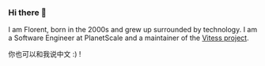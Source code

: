 ### Hi there 👋

I am Florent, born in the 2000s and grew up surrounded by technology. I am a Software Engineer at PlanetScale and a maintainer of the [Vitess project](https://github.com/vitessio/vitess).

你也可以和我说中文 :) !

